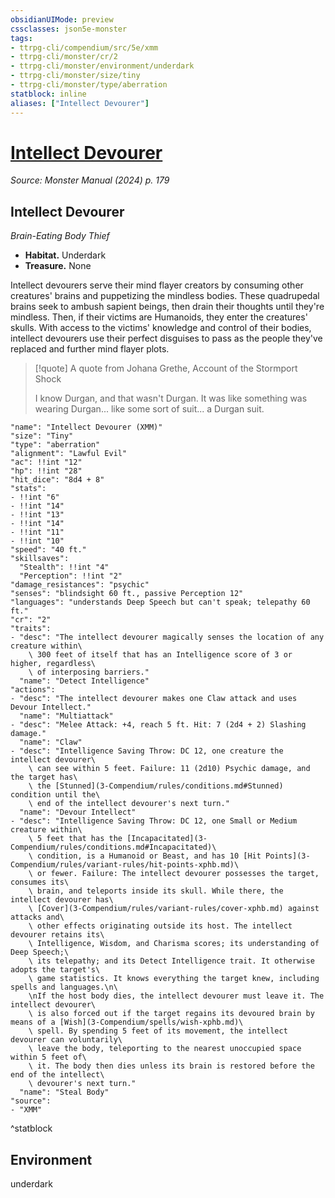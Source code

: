```yaml
---
obsidianUIMode: preview
cssclasses: json5e-monster
tags:
- ttrpg-cli/compendium/src/5e/xmm
- ttrpg-cli/monster/cr/2
- ttrpg-cli/monster/environment/underdark
- ttrpg-cli/monster/size/tiny
- ttrpg-cli/monster/type/aberration
statblock: inline
aliases: ["Intellect Devourer"]
---
```

# [Intellect Devourer](3-Compendium\bestiary\aberration/intellect-devourer-xmm.md)
*Source: Monster Manual (2024) p. 179*  

## Intellect Devourer

*Brain-Eating Body Thief*

- **Habitat.** Underdark  
- **Treasure.** None  

Intellect devourers serve their mind flayer creators by consuming other creatures' brains and puppetizing the mindless bodies. These quadrupedal brains seek to ambush sapient beings, then drain their thoughts until they're mindless. Then, if their victims are Humanoids, they enter the creatures' skulls. With access to the victims' knowledge and control of their bodies, intellect devourers use their perfect disguises to pass as the people they've replaced and further mind flayer plots.

> [!quote] A quote from Johana Grethe, Account of the Stormport Shock  
> 
> I know Durgan, and that wasn't Durgan. It was like something was wearing Durgan... like some sort of suit... a Durgan suit.


```statblock
"name": "Intellect Devourer (XMM)"
"size": "Tiny"
"type": "aberration"
"alignment": "Lawful Evil"
"ac": !!int "12"
"hp": !!int "28"
"hit_dice": "8d4 + 8"
"stats":
- !!int "6"
- !!int "14"
- !!int "13"
- !!int "14"
- !!int "11"
- !!int "10"
"speed": "40 ft."
"skillsaves":
  "Stealth": !!int "4"
  "Perception": !!int "2"
"damage_resistances": "psychic"
"senses": "blindsight 60 ft., passive Perception 12"
"languages": "understands Deep Speech but can't speak; telepathy 60 ft."
"cr": "2"
"traits":
- "desc": "The intellect devourer magically senses the location of any creature within\
    \ 300 feet of itself that has an Intelligence score of 3 or higher, regardless\
    \ of interposing barriers."
  "name": "Detect Intelligence"
"actions":
- "desc": "The intellect devourer makes one Claw attack and uses Devour Intellect."
  "name": "Multiattack"
- "desc": "Melee Attack: +4, reach 5 ft. Hit: 7 (2d4 + 2) Slashing damage."
  "name": "Claw"
- "desc": "Intelligence Saving Throw: DC 12, one creature the intellect devourer\
    \ can see within 5 feet. Failure: 11 (2d10) Psychic damage, and the target has\
    \ the [Stunned](3-Compendium/rules/conditions.md#Stunned) condition until the\
    \ end of the intellect devourer's next turn."
  "name": "Devour Intellect"
- "desc": "Intelligence Saving Throw: DC 12, one Small or Medium creature within\
    \ 5 feet that has the [Incapacitated](3-Compendium/rules/conditions.md#Incapacitated)\
    \ condition, is a Humanoid or Beast, and has 10 [Hit Points](3-Compendium/rules/variant-rules/hit-points-xphb.md)\
    \ or fewer. Failure: The intellect devourer possesses the target, consumes its\
    \ brain, and teleports inside its skull. While there, the intellect devourer has\
    \ [Cover](3-Compendium/rules/variant-rules/cover-xphb.md) against attacks and\
    \ other effects originating outside its host. The intellect devourer retains its\
    \ Intelligence, Wisdom, and Charisma scores; its understanding of Deep Speech;\
    \ its telepathy; and its Detect Intelligence trait. It otherwise adopts the target's\
    \ game statistics. It knows everything the target knew, including spells and languages.\n\
    \nIf the host body dies, the intellect devourer must leave it. The intellect devourer\
    \ is also forced out if the target regains its devoured brain by means of a [Wish](3-Compendium/spells/wish-xphb.md)\
    \ spell. By spending 5 feet of its movement, the intellect devourer can voluntarily\
    \ leave the body, teleporting to the nearest unoccupied space within 5 feet of\
    \ it. The body then dies unless its brain is restored before the end of the intellect\
    \ devourer's next turn."
  "name": "Steal Body"
"source":
- "XMM"
```
^statblock

## Environment

underdark